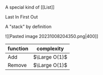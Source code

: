 A special kind of [[List]] 

Last In First Out

A "stack" by definition

![[Pasted image 20231008204350.png|400]]

| function | complexity |
| -------- | ---------- |
| Add      | $\Large O(1)$ |
| Remove   | $\Large O(1)$ |
